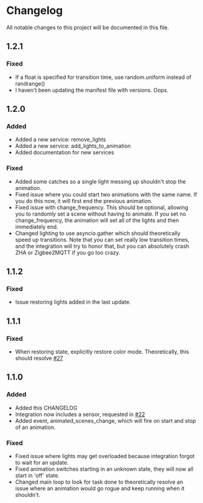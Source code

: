 # Changelog
All notable changes to this project will be documented in this file.

## 1.2.1

### Fixed

- If a float is specified for transition time, use random.uniform instead of randrange()
- I haven't been updating the manifest file with versions. Oops.

## 1.2.0

### Added

- Added a new service: remove_lights
- Added a new service: add_lights_to_animation
- Added documentation for new services

### Fixed

- Added some catches so a single light messing up shouldn't stop the animation.
- Fixed issue where you could start two animations with the same name. If you do this now, it will first end the previous animation.
- Fixed issue with change_frequency. This should be optional, allowing you to randomly set a scene without having to animate. If you set no change_frequency, the animation will set all of the lights and then immediately end.
- Changed lighting to use asyncio.gather which should theoretically speed up transitions. Note that you can set really low transition times, and the integration will try to honor that, but you can absolutely crash ZHA or Zigbee2MQTT if you go too crazy.

## 1.1.2

### Fixed

- Issue restoring lights added in the last update.

## 1.1.1

### Fixed

- When restoring state, explicitly restore color mode. Theoretically, this should resolve [#27](https://github.com/chazzu/hass-animated-scenes/issues/27)

## 1.1.0

### Added

- Added this CHANGELOG
- Integration now includes a sensor, requested in [#22](https://github.com/chazzu/hass-animated-scenes/issues/22)
- Added event, animated_scenes_change, which will fire on start and stop of an animation.

### Fixed

- Fixed issue where lights may get overloaded because integration forgot to wait for an update.
- Fixed animation switches starting in an unknown state, they will now all start in 'off' state.
- Changed main loop to look for task done to theoretically resolve an issue where an animation would go rogue and keep running when it shouldn't.